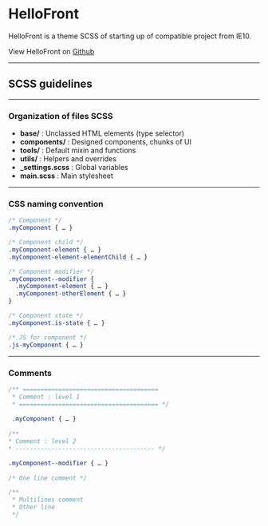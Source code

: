 # HelloFront

HelloFront is a theme SCSS of starting up of compatible project from IE10.

View HelloFront on [Github](https://github.com/sutter/helloFront)

* * *

## SCSS guidelines

* * *

### Organization of files SCSS

* **base/** : Unclassed HTML elements (type selector)
* **components/** : Designed components, chunks of UI
* **tools/** : Default mixin and functions
* **utils/** : Helpers and overrides
* **_settings.scss** : Global variables
* **main.scss** : Main stylesheet

* * *

### CSS naming convention

```css
/* Component */
.myComponent { … }

/* Component child */
.myComponent-element { … }
.myComponent-element-elementChild { … }

/* Component modifier */
.myComponent--modifier {
  .myComponent-element { … }
  .myComponent-otherElement { … }
}

/* Component state */
.myComponent.is-state { … }

/* JS for component */
.js-myComponent { … }
```
* * *

### Comments

```css
/** ======================================
 * Comment : level 1
 * ======================================= */
 
 .myComponent { … }
 
/**
* Comment : level 2
* --------------------------------------- */

.myComponent--modifier { … }
  
/* One line comment */

/**
 * Multilines comment
 * Other line
 */
```
